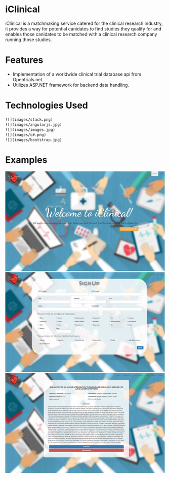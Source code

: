# iClinical
iClinical is a matchmaking service catered for the clinical research industry, it provides a way for potential canidates to find studies they qualify for and enables those canidates to be matched with a clinical research company running those studies. 


# Features 
- Implementation of a worldwide clinical trial database api from Opentrials.net.
- Utilizes ASP.NET framework for backend data handling.

# Technologies Used
	![](images/stack.png)
	![](images/angularjs.jpg)
	![](images/images.jpg)
	![](images/c#.png)
	![](images/bootstrap.jpg)

# Examples
  ![](images/iclinicalHome.jpg)
	![](images/studyform.png)
	![](images/screenshot.png)                                       